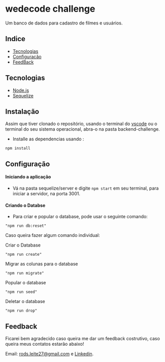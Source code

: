 # wedecode challenge
Um banco de dados para cadastro de filmes e usuários.

## Indice
* [Tecnologias](#tecnologias)
* [Configuração](#configuração)
* [FeedBack](#feedback)

## Tecnologias
<ul>
  <li><a href="https://nodejs.org/en/">Node.js</a></li>
  <li><a href="https://sequelize.org/">Sequelize</a></li>
</ul>


## Instalação
Assim que tiver clonado o repositório, usando o terminal do [vscode](https://code.visualstudio.com/) ou o terminal do seu sistema operacional, abra-o na pasta backend-challenge.
- Installe as dependencias usando :
```
npm install
```

## Configuração

#### Iniciando a aplicação
- Vá na pasta sequelize/server e digite ```npm start``` em seu terminal, para iniciar a servidor, na porta 3001.

#### Criando o Databse
- Para criar e popular o database, pode usar o seguinte comando:
```
"npm run db:reset"
```
Caso queira fazer algum comando individual:

Criar o Database
```
"npm run create"
```
Migrar as colunas para o database
```
"npm run migrate"
```
Popular o database
```
"npm run seed"
```
Deletar o database
```
"npm run drop"
```


## Feedback 

Ficarei bem agradecido caso queira me dar um feedback costrutivo, caso queira meus contatos estarão abaixo!

Email: rods.leite27@gmail.com e <a href="https://linkedin.com/in/rodrigoleite27">Linkedin</a>.

